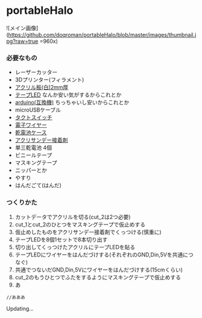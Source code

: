 # portableHalo
![メイン画像](https://github.com/doqroman/portableHalo/blob/master/images/thumbnail.jpg?raw=true =960x)

### 必要なもの
- レーザーカッター
- 3Dプリンター(フィラメント)
- [アクリル板(白)2mm厚](https://www.hazaiya.co.jp/category/akuriru_3.html)
- [テープLED](http://amzn.asia/d/enwciwZ)
なんか安い気がするからこれとか
- [arduino(互換機)](http://amzn.asia/d/03yo8XP)
ちっちゃいし安いからこれとか
- microUSBケーブル
- [タクトスイッチ](http://akizukidenshi.com/catalog/g/gP-02561/)
- [電子ワイヤー](http://akizukidenshi.com/catalog/g/gP-06756/)
- [乾電池ケース](http://akizukidenshi.com/catalog/g/gP-10207/)
- [アクリサンデー接着剤](http://amzn.asia/d/3OnWLN0)
- 単三乾電池 4個
- ビニールテープ
- マスキングテープ
- ニッパーとか
- やすり
- はんだごて(はんだ)

### つくりかた
1. カットデータでアクリルを切る(cut_2は2つ必要)
2. cut_1とcut_2のひとつをマスキングテープで仮止めする	
3. 仮止めしたものをアクリサンデー接着剤でくっつける(慎重に)				
4. テープLEDを8個1セットで8本切り出す
5. 切り出してくっつけたアクリルにテープLEDを貼る
6. テープLEDにワイヤーをはんだづけする(それぞれのGND,Din,5Vを共通につなぐ)
7. 共通でつないだGND,Din,5Vにワイヤーをはんだづけする(15cmくらい)
8. cut_2のもうひとつでふたをするようにマスキングテープで仮止めする
9. あ
```
//あああ
```

Updating...